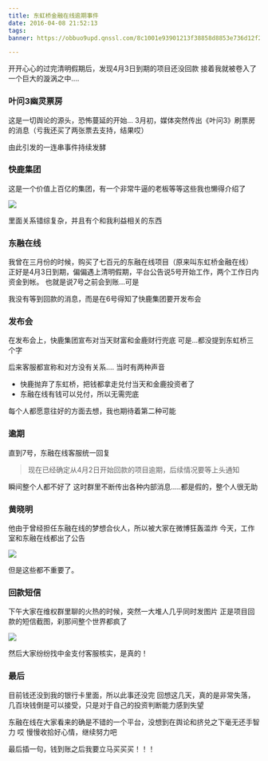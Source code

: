```yaml
---
title: 东虹桥金融在线逾期事件
date: 2016-04-08 21:52:13
tags: 
banner: https://obbuo9upd.qnssl.com/8c1001e93901213f38858d8853e736d12f2e9534.webp

---
```

开开心心的过完清明假期后，发现4月3日到期的项目还没回款
接着我就被卷入了一个巨大的漩涡之中....

<!--more-->

### 叶问3幽灵票房

这是一切舆论的源头，恐怖蔓延的开始...
3月初，媒体突然传出《叶问3》刷票房的消息（亏我还买了两张票去支持，结果哎）

由此引发的一连串事件持续发酵

### 快鹿集团

这是一个价值上百亿的集团，有一个非常牛逼的老板等等这些我也懒得介绍了

![](https://obbuo9upd.qnssl.com/160438.png)

里面关系错综复杂，并且有个和我利益相关的东西

### 东融在线

我曾在三月份的时候，购买了七百元的东融在线项目（原来叫东虹桥金融在线）
正好是4月3日到期，偏偏遇上清明假期，平台公告说5号开始工作，两个工作日内资金到帐。
也就是说7号之前会到账...可是

我没有等到回款的消息，而是在6号得知了快鹿集团要开发布会

### 发布会

在发布会上，快鹿集团宣布对当天财富和金鹿财行兜底
可是...都没提到东虹桥三个字

后来客服都宣称和对方没有关系....
当时有两种声音
- 快鹿抛弃了东虹桥，把钱都拿走兑付当天和金鹿投资者了
- 东融在线有钱可以兑付，所以无需兜底

每个人都愿意往好的方面去想，我也期待着第二种可能

### 逾期

直到7号，东融在线客服统一回复

> 现在已经确定从4月2日开始回款的项目逾期，后续情况要等上头通知

瞬间整个人都不好了
这时群里不断传出各种内部消息.....都是假的，整个人很无助

### 黄晓明

他由于曾经担任东融在线的梦想合伙人，所以被大家在微博狂轰滥炸
今天，工作室和东融在线都出了公告

![](https://obbuo9upd.qnssl.com/20160408222241.jpg)

但是这些都不重要了。

### 回款短信

下午大家在维权群里聊的火热的时候，突然一大堆人几乎同时发图片
正是项目回款的短信截图，刹那间整个世界都疯了

![](https://obbuo9upd.qnssl.com/S60408-164613.jpg)

然后大家纷纷找中金支付客服核实，是真的！

### 最后

目前钱还没到我的银行卡里面，所以此事还没完
回想这几天，真的是非常失落，几百块钱倒是可以接受，只是对于自己的投资判断能力感到失望

东融在线在大家看来的确是不错的一个平台，没想到在舆论和挤兑之下毫无还手智力
哎
慢慢收拾好心情，继续努力吧

最后插一句，钱到账之后我要立马买买买！！！